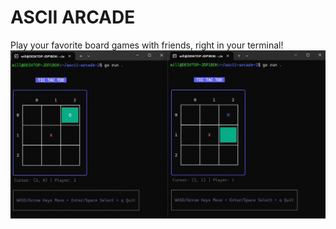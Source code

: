 # ASCII ARCADE
Play your favorite board games with friends, right in your terminal!
![Tic Tac Toe Demo](./images/tictactoe-demo.gif)
